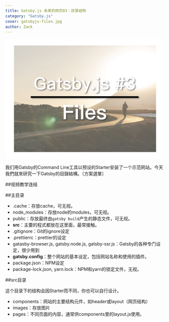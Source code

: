 ```yaml
---
title: Gatsby.js 未来的网页03：目录结构
category: "Gatsby.js"
cover: gatsbyjs-files.jpg
author: Zack
---
```


![Gatsby.js目录结构](gatsbyjs-files.jpg)

我们用Gatsby的Command Line工具以预设的Starter安装了一个示范网站。今天我們就來研究一下Gatsby的目錄結構。〔方案選單〕

##视频教学连结


##主目录

* .cache：存放cache，可无视。
* node_modules：存放node的modules，可无视。
* public：存放最终由`gatsby build`产生的静态文件，可无视。
* **src**：主要的程式都放在这里面，最常接触。
* .gitignore：Git的ignore设定
* .prettierrc：prettier的设定
* gatasby-browser.js, gatsby.node.js, gatsby-ssr.js：Gatsby的各种专门设定，很少用到
* **gatsby.config**：整个网站的基本设定，包括网站名称和使用的插件。
* package.json：NPM设定
* package-lock.json, yarn.lock：NPM和yarn的锁定文件，无视。

##src目录

这个目录下的结构会因Starter而不同，你也可以自行设计。

* components：网站的主要结构元件，如header或layout（网页结构）
* images：存放图片
* pages：不同页面的内容，通常供components里的layout.js使用。
